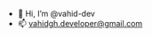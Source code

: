 - 👋 Hi, I’m @vahid-dev
- 📫 vahidgh.developer@gmail.com

<!---
vahid-dev/vahid-dev is a ✨ special ✨ repository because its `README.md` (this file) appears on your GitHub profile.
You can click the Preview link to take a look at your changes.
--->

